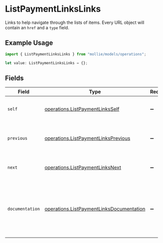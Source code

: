 # ListPaymentLinksLinks

Links to help navigate through the lists of items. Every URL object will contain an `href` and a `type` field.

## Example Usage

```typescript
import { ListPaymentLinksLinks } from "mollie/models/operations";

let value: ListPaymentLinksLinks = {};
```

## Fields

| Field                                                                                                | Type                                                                                                 | Required                                                                                             | Description                                                                                          |
| ---------------------------------------------------------------------------------------------------- | ---------------------------------------------------------------------------------------------------- | ---------------------------------------------------------------------------------------------------- | ---------------------------------------------------------------------------------------------------- |
| `self`                                                                                               | [operations.ListPaymentLinksSelf](../../models/operations/listpaymentlinksself.md)                   | :heavy_minus_sign:                                                                                   | The URL to the current set of items.                                                                 |
| `previous`                                                                                           | [operations.ListPaymentLinksPrevious](../../models/operations/listpaymentlinksprevious.md)           | :heavy_minus_sign:                                                                                   | The previous set of items, if available.                                                             |
| `next`                                                                                               | [operations.ListPaymentLinksNext](../../models/operations/listpaymentlinksnext.md)                   | :heavy_minus_sign:                                                                                   | The next set of items, if available.                                                                 |
| `documentation`                                                                                      | [operations.ListPaymentLinksDocumentation](../../models/operations/listpaymentlinksdocumentation.md) | :heavy_minus_sign:                                                                                   | In v2 endpoints, URLs are commonly represented as objects with an `href` and `type` field.           |